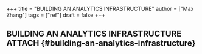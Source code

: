 +++
title = "BUILDING AN ANALYTICS INFRASTRUCTURE"
author = ["Max Zhang"]
tags = ["ref"]
draft = false
+++

## BUILDING AN ANALYTICS INFRASTRUCTURE <span class="tag"><span class="ATTACH">ATTACH</span></span> {#building-an-analytics-infrastructure}
